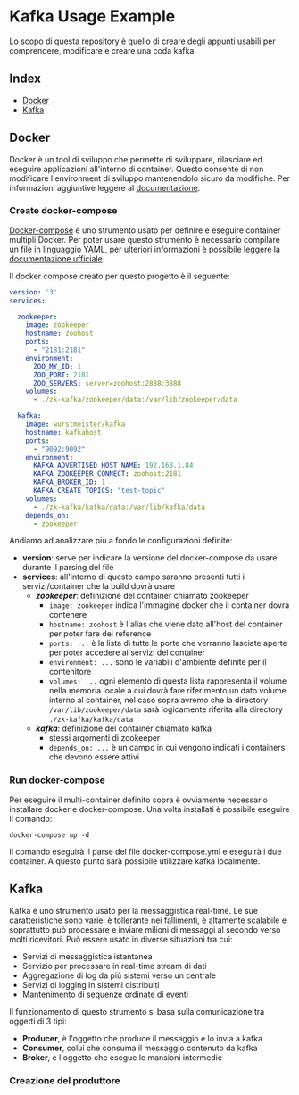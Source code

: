 <!--
https://www.youtube.com/watch?v=U4y2R3v9tlY
https://medium.com/@marcelo.hossomi/running-kafka-in-docker-machine-64d1501d6f0b
-->

# Kafka Usage Example

Lo scopo di questa repository è quello di creare degli appunti usabili per comprendere, modificare e creare una coda kafka.

## Index

* [Docker](#docker)
* [Kafka](#kafka)

## Docker

Docker è un tool di sviluppo che permette di sviluppare, rilasciare ed eseguire applicazioni all'interno di container.
Questo consente di non modificare l'environment di sviluppo mantenendolo sicuro da modifiche.
Per informazioni aggiuntive leggere al [documentazione](https://docs.docker.com/get-started/).

### Create docker-compose

[Docker-compose](https://docs.docker.com/compose/) è uno strumento usato per definire e eseguire container multipli Docker.
Per poter usare questo strumento è necessario compilare un file in linguaggio YAML, per ulteriori informazioni è possibile leggere la [documentazione ufficiale](https://docs.docker.com/compose/).

Il docker compose creato per questo progetto è il seguente:

```YAML
version: '3'
services:

  zookeeper:
    image: zookeeper
    hostname: zoohost
    ports:
      - "2181:2181"
    environment:
      ZOO_MY_ID: 1
      ZOO_PORT: 2181
      ZOO_SERVERS: server=zoohost:2888:3888
    volumes:
      - ./zk-kafka/zookeeper/data:/var/lib/zookeeper/data

  kafka:
    image: wurstmeister/kafka
    hostname: kafkahost
    ports:
      - "9092:9092"
    environment:
      KAFKA_ADVERTISED_HOST_NAME: 192.168.1.84
      KAFKA_ZOOKEEPER_CONNECT: zoohost:2181
      KAFKA_BROKER_ID: 1
      KAFKA_CREATE_TOPICS: "test-topic"
    volumes:
      - ./zk-kafka/kafka/data:/var/lib/kafka/data
    depends_on:
      - zookeeper
```

Andiamo ad analizzare più a fondo le configurazioni definite:

* **version**: serve per indicare la versione del docker-compose da usare durante il parsing del file
* **services**: all'interno di questo campo saranno presenti tutti i servizi/container che la build dovrà usare
    * ***zookeeper***: definizione del container chiamato zookeeper
        * `image: zookeeper` indica l'immagine docker che il container dovrà contenere
        * `hostname: zoohost` è l'alias che viene dato all'host del container per poter fare dei reference
        * `ports: ...` è la lista di tutte le porte che verranno lasciate aperte per poter accedere ai servizi del container
        * `environment: ...` sono le variabili d'ambiente definite per il contenitore
        * `volumes: ...` ogni elemento di questa lista rappresenta il volume nella memoria locale a cui dovrà fare riferimento un dato volume interno al container, nel caso sopra avremo che la directory `/var/lib/zookeeper/data` sarà logicamente riferita alla directory `./zk-kafka/kafka/data`
    * ***kafka***: definizione del container chiamato kafka
        * stessi argomenti di zookeeper
        * `depends_on: ...` è un campo in cui vengono indicati i containers che devono essere attivi

### Run docker-compose

Per eseguire il multi-container definito sopra è ovviamente necessario installare docker e docker-compose.
Una volta installati è possibile eseguire il comando:

```shell script
docker-compose up -d
```

Il comando eseguirà il parse del file docker-compose.yml e eseguirà i due container.
A questo punto sarà possibile utilizzare kafka localmente.

## Kafka

Kafka è uno strumento usato per la messaggistica real-time.
Le sue caratteristiche sono varie: è tollerante nei fallimenti, è altamente scalabile e soprattutto può processare e inviare milioni di messaggi al secondo verso molti ricevitori.
Può essere usato in diverse situazioni tra cui:
* Servizi di messaggistica istantanea
* Servizio per processare in real-time stream di dati
* Aggregazione di log da più sistemi verso un centrale
* Servizi di logging in sistemi distribuiti
* Mantenimento di sequenze ordinate di eventi

Il funzionamento di questo strumento si basa sulla comunicazione tra oggetti di 3 tipi:
* **Producer**, è l'oggetto che produce il messaggio e lo invia a kafka
* **Consumer**, colui che consuma il messaggio contenuto da kafka
* **Broker**, è l'oggetto che esegue le mansioni intermedie

### Creazione del produttore












